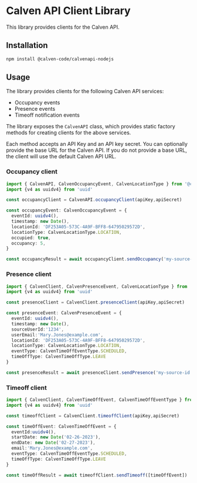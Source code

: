 # Calven API Client Library

This library provides clients for the Calven API.

## Installation

```bash
npm install @calven-code/calvenapi-nodejs
```

## Usage

The library provides clients for the following Calven API services:
* Occupancy events
* Presence events
* Timeoff notification events

The library exposes the `CalvenAPI` class, which provides static factory methods for creating clients for the above services.

Each method accepts an API Key and an API key secret.  You can optionally provide the base URL for the Calven API.  If you do not provide a base URL, the client will use the default Calven API URL.



### Occupancy client

```typescript
import { CalvenAPI, CalvenOccupancyEvent, CalvenLocationType } from '@calven-code/calvenapi'
import {v4 as uuidv4} from 'uuid'

const occupancyClient = CalvenAPI.occupancyClient(apiKey,apiSecret)

const occupancyEvent: CalvenOccupancyEvent = {
  eventId: uuidv4(),
  timestamp: new Date(),
  locationId: 'DF253A05-573C-4A9F-BFF8-64795029572D',
  locationType: CalvenLocationType.LOCATION,
  occupied: true,
  occupancy: 5,
}

const occupancyResult = await occupancyClient.sendOccupancy('my-source-id',[occupancyEvent])
```

### Presence client

```typescript
import { CalvenClient, CalvenPresenceEvent, CalvenLocationType } from '@calven-code/client'
import {v4 as uuidv4} from 'uuid'

const presenceClient = CalvenClient.presenceClient(apiKey,apiSecret)

const presenceEvent: CalvenPresenceEvent = {
  eventId: uuidv4(),
  timestamp: new Date(),
  sourceUserId:'1234',
  userEmail:'Mary.Jones@example.com',
  locationId: 'DF253A05-573C-4A9F-BFF8-64795029572D',
  locationType: CalvenLocationType.LOCATION,
  eventType: CalvenTimeOffEventType.SCHEDULED,
  timeOffType: CalvenTimeOffType.LEAVE
}

const presenceResult = await presenceClient.sendPresence('my-source-id',[presenceEvent])
```

### Timeoff client

```typescript
import { CalvenClient, CalvenTimeOffEvent, CalvenTimeOffEventType } from '@calven-code/client'
import {v4 as uuidv4} from 'uuid'

const timeoffClient = CalvenClient.timeoffClient(apiKey,apiSecret)

const timeOffEvent: CalvenTimeOffEvent = {
  eventId:uuidv4(),
  startDate: new Date('02-26-2023'),
  endDate: new Date('02-27-2023'),
  email:'Mary.Jones@example.com',
  eventType: CalvenTimeOffEventType.SCHEDULED,
  timeOffType: CalvenTimeOffType.LEAVE
}

const timeOffResult = await timeoffClient.sendTimeoff([timeOffEvent])
```